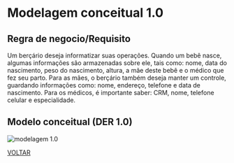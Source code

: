 # Modelagem conceitual 1.0

## Regra de negocio/Requisito

Um berçário deseja informatizar suas operações. Quando um bebê
nasce, algumas informações são armazenadas sobre ele, tais como:
nome, data do nascimento, peso do nascimento, altura, a mãe deste
bebê e o médico que fez seu parto. Para as mães, o berçário também
deseja manter um controle, guardando informações como: nome,
endereço, telefone e data de nascimento. Para os médicos, é importante
saber: CRM, nome, telefone celular e especialidade.

## Modelo conceitual (DER 1.0)

![modelagem 1.0](atividade4_corrigido.png.png)

[VOLTAR](../README.md)
